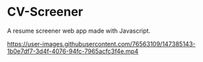 
# CV-Screener
A resume screener web app made with Javascript.


https://user-images.githubusercontent.com/76563109/147385143-1b0e7df7-3d4f-4076-94fc-7965acfc3f4e.mp4
